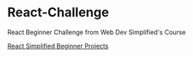 # React-Challenge
React Beginner Challenge from Web Dev Simplified's Course

[React Simplified Beginner Projects](https://github.com/WebDevSimplified/React-Simplified-Beginner-Projects)

